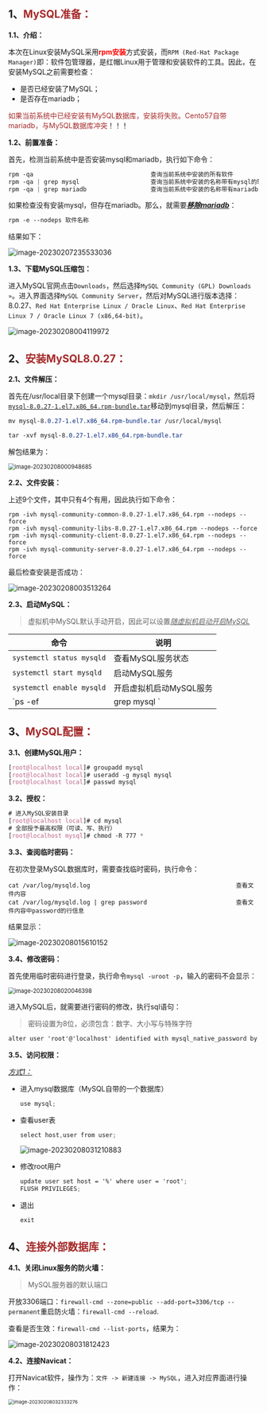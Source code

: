 ## 1、<span style="color:brown">MySQL准备：</span>

**1.1、介绍：**

​		本次在Linux安装MySQL采用<span style="color:red">**rpm安装**</span>方式安装，而`RPM (Red-Hat Package Manager)`即：软件包管理器，是红帽Linux用于管理和安装软件的工具。因此，在安装MySQL之前需要检查：

- 是否已经安装了MySQL；
- 是否存在mariadb；

<span style="color:brown">如果当前系统中已经安装有My5QL数据库，安装将失败。Cento57自带mariadb，与My5QL数据库冲突</span>！！！

**1.2、前置准备：**

首先，检测当前系统中是否安装mysql和mariadb，执行如下命令：

```scss
rpm -qa									查询当前系统中安装的所有软件
rpm -qa | grep mysql					查询当前系统中安装的名称带有mysql的软件
rpm -qa | grep mariadb					查询当前系统中安装的名称带有mariadb的软件
```

如果检查没有安装mysql，但存在mariadb。那么，就需要<u>***移除mariadb***</u>：

```scss
rpm -e --nodeps 软件名称
```

结果如下：

![image-20230207235533036](https://raw.githubusercontent.com/root-bine/image/main/Typora-image/Linux18.png)

**1.3、下载MySQL压缩包：**

进入MySQL官网点击`Downloads`，然后选择`MySQL Community (GPL) Downloads »`。进入界面选择`MySQL Community Server`，然后对MySQL进行版本选择：8.0.27、`Red Hat Enterprise Linux / Oracle Linux`、`Red Hat Enterprise Linux 7 / Oracle Linux 7 (x86,64-bit)`。

![image-20230208004119972](https://raw.githubusercontent.com/root-bine/image/main/Typora-image/Linux21.png)



## 2、<span style="color:brown">安装MySQL8.0.27：</span>

**2.1、文件解压：**

首先在/usr/local目录下创建一个mysql目录：`mkdir /usr/local/mysql`，然后将<u>`mysql-8.0.27-1.el7.x86_64.rpm-bundle.tar`</u>移动到mysql目录，然后解压：

```scss
mv mysql-8.0.27-1.el7.x86_64.rpm-bundle.tar /usr/local/mysql

tar -xvf mysql-8.0.27-1.el7.x86_64.rpm-bundle.tar 
```

解包结果为：

<img src="https://raw.githubusercontent.com/root-bine/image/main/Typora-image/Linux19.png" alt="image-20230208000948685" style="zoom:80%;" />

**2.2、文件安装：**

上述9个文件，其中只有4个有用，因此执行如下命令：

```vbscript
rpm -ivh mysql-community-common-8.0.27-1.el7.x86_64.rpm --nodeps --force
rpm -ivh mysql-community-libs-8.0.27-1.el7.x86_64.rpm --nodeps --force
rpm -ivh mysql-community-client-8.0.27-1.el7.x86_64.rpm --nodeps --force
rpm -ivh mysql-community-server-8.0.27-1.el7.x86_64.rpm --nodeps --force
```

最后检查安装是否成功：

![image-20230208003513264](https://raw.githubusercontent.com/root-bine/image/main/Typora-image/Linux20.png)

**2.3、启动MySQL：**

> 虚拟机中MySQL默认手动开启，因此可以设置<u>*随虚拟机启动开启MySQL*</u>

| 命令                      | 说明                    |
| ------------------------- | ----------------------- |
| `systemctl status mysqld` | 查看MySQL服务状态       |
| `systemctl start mysqld`  | 启动MySQL服务           |
| `systemctl enable mysqld` | 开启虚拟机启动MySQL服务 |
| `ps -ef | grep mysql `    | 查看MySQL进程           |



## 3、<span style="color:brown">MySQL配置：</span>

**3.1、创建MySQL用户：**

```scss
[root@localhost local]# groupadd mysql
[root@localhost local]# useradd -g mysql mysql
[root@localhost local]# passwd mysql
```

**3.2、授权：**

```scss
# 进入MySQL安装目录
[root@localhost local]# cd mysql
# 全部授予最高权限（可读、写、执行）
[root@localhost mysql]# chmod -R 777 *
```

**3.3、查阅临时密码：**

在初次登录MySQL数据库时，需要查找临时密码，执行命令：

```vbscript
cat /var/log/mysqld.log											查看文件内容
cat /var/log/mysqld.log | grep password							查看文件内容中password的行信息
```

结果显示：

![image-20230208015610152](https://raw.githubusercontent.com/root-bine/image/main/Typora-image/Linux22.png)

**3.4、修改密码：**

首先使用临时密码进行登录，执行命令`mysql -uroot -p`，输入的密码不会显示：

<img src="https://raw.githubusercontent.com/root-bine/image/main/Typora-image/Linux23.png" alt="image-20230208020046398" style="zoom:80%;" />

进入MySQL后，就需要进行密码的修改，执行sql语句：

> 密码设置为8位，必须包含：数字、大小写与特殊字符

```scss
alter user 'root'@'localhost' identified with mysql_native_password by '169115Zgy@';
```

**3.5、访问权限：**

<u>*方式1：*</u>

- 进入mysql数据库（MySQL自带的一个数据库）

  ```scss
  use mysql;
  ```

- 查看user表

  ```scss
  select host,user from user;
  ```

  ![image-20230208031210883](https://raw.githubusercontent.com/root-bine/image/main/Typora-image/Linux24.png)

- 修改root用户

  ```scss
  update user set host = '%' where user = 'root';
  FLUSH PRIVILEGES;
  ```

- 退出

  ```scss
  exit
  ```

  

## 4、<span style="color:brown">连接外部数据库：</span>

**4.1、关闭Linux服务的防火墙：**

> MySQL服务器的默认端口

开放3306端口：`firewall-cmd --zone=public --add-port=3306/tcp --permanent`重启防火墙：`firewall-cmd --reload`.

查看是否生效：`firewall-cmd --list-ports`，结果为：

![image-20230208031812423](https://raw.githubusercontent.com/root-bine/image/main/Typora-image/Linux25.png)

**4.2、连接Navicat：**

打开Navicat软件，操作为：`文件 -> 新建连接 -> MySQL`，进入对应界面进行操作：

<img src="https://raw.githubusercontent.com/root-bine/image/main/Typora-image/Linux26.png" alt="image-20230208032333276" style="zoom:67%;" />

